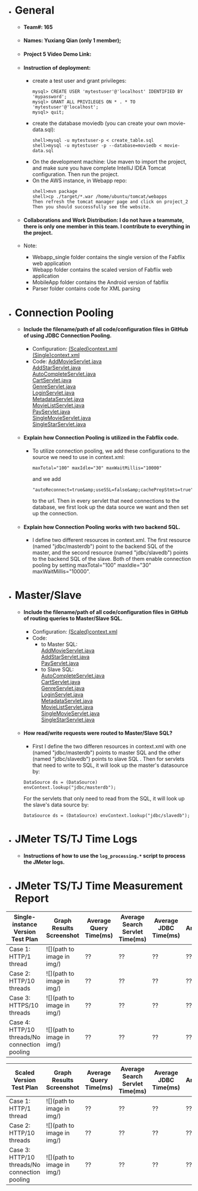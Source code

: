 - # General
    - #### Team#: 165
    
    - #### Names: Yuxiang Qian (only 1 member); 
    
    - #### Project 5 Video Demo Link:

    - #### Instruction of deployment: 
        - create a test user and grant privileges:
            ```
            mysql> CREATE USER 'mytestuser'@'localhost' IDENTIFIED BY 'mypassword';
            mysql> GRANT ALL PRIVILEGES ON * . * TO 'mytestuser'@'localhost';
            mysql> quit;
            ```
        - create the database moviedb (you can create your own movie-data.sql):
            ```
            shell>mysql -u mytestuser-p < create_table.sql 
            shell>mysql -u mytestuser -p --database=moviedb < movie-data.sql 
            ```
        - On the development machine: Use maven to import the project, and make sure 
    you have complete IntelliJ IDEA Tomcat configuration. Then run the project.
        - On the AWS instance, in Webapp repo:
            ```
            shell>mvn package
            shell>cp ./target/*.war /home/ubuntu/tomcat/webapps
            Then refresh the tomcat manager page and click on project_2
            Then you should successfully see the website.
            ```

    - #### Collaborations and Work Distribution: I do not have a teammate, there is only one member in this team. I contribute to everything in the project.
    - Note: 
        - Webapp_single folder contains the single version of the Fabflix web application
        - Webapp folder contains the scaled version of Fabflix web application
        - MobileApp folder contains the Android version of fabflix
        - Parser folder contains code for XML parsing


- # Connection Pooling
    - #### Include the filename/path of all code/configuration files in GitHub of using JDBC Connection Pooling.
        - Configuration: [(Scaled)context.xml](Webapp/WebContent/META-INF/context.xml)<br />
        [(Single)context.xml](Webapp_single/WebContent/META-INF/context.xml)<br />
        - Code: [AddMovieServlet.java](Webapp/src/AddMovieServlet.java)<br />
        [AddStarServlet.java](Webapp/src/AddStarServlet.java)<br />
        [AutoCompleteServlet.java](Webapp/src/AutoCompleteServlet.java)<br />
        [CartServlet.java](Webapp/src/CartServlet.java)<br />
        [GenreServlet.java](Webapp/src/GenreServlet.java)<br />
        [LoginServlet.java](Webapp/src/LoginServlet.java)<br />
        [MetadataServlet.java](Webapp/src/MetadataServlet.java)<br />
        [MovieListServlet.java](Webapp/src/MovieListServlet.java)<br />
        [PayServlet.java](Webapp/src/PayServlet.java)<br />
        [SingleMovieServlet.java](Webapp/src/SingleMovieServlet.java)<br />
        [SingleStarServlet.java](Webapp/src/SingleStarServlet.java)
    - #### Explain how Connection Pooling is utilized in the Fabflix code.
        - To utilize connection pooling, we add these configurations to the source we need to use in context.xml:
            ```
            maxTotal="100" maxIdle="30" maxWaitMillis="10000"
            ```
          and we add 
            ```
            "autoReconnect=true&amp;useSSL=false&amp;cachePrepStmts=true"
            ```
          to the url. Then in every servlet that need connections to the database, we first
          look up the data source we want and then set up the connection.
         
    - #### Explain how Connection Pooling works with two backend SQL.
        - I define two different resources in context.xml. The first resource (named "jdbc/masterdb") 
         point to the backend SQL of the master, and the second resource (named "jdbc/slavedb") points 
         to the backend SQL of the slave. Both of them enable connection 
         pooling by setting maxTotal="100" maxIdle="30" maxWaitMillis="10000".
        

- # Master/Slave
    - #### Include the filename/path of all code/configuration files in GitHub of routing queries to Master/Slave SQL.
        - Configuration: [(Scaled)context.xml](Webapp/WebContent/META-INF/context.xml)<br />
        - Code:
            - to Master SQL: <br />
            [AddMovieServlet.java](Webapp/src/AddMovieServlet.java)<br />
            [AddStarServlet.java](Webapp/src/AddStarServlet.java)<br />
            [PayServlet.java](Webapp/src/PayServlet.java)<br />
            - to Slave SQL:<br />
            [AutoCompleteServlet.java](Webapp/src/AutoCompleteServlet.java)<br />
            [CartServlet.java](Webapp/src/CartServlet.java)<br />
            [GenreServlet.java](Webapp/src/GenreServlet.java)<br />
            [LoginServlet.java](Webapp/src/LoginServlet.java)<br />
            [MetadataServlet.java](Webapp/src/MetadataServlet.java)<br />
            [MovieListServlet.java](Webapp/src/MovieListServlet.java)<br />
            [SingleMovieServlet.java](Webapp/src/SingleMovieServlet.java)<br />
            [SingleStarServlet.java](Webapp/src/SingleStarServlet.java)
    - #### How read/write requests were routed to Master/Slave SQL?
        - First I define the two differen resources in context.xml with one (named "jdbc/masterdb") points to master SQL
        and the other (named "jdbc/slavedb")  points to slave SQL . Then for servlets that need to write to SQL,
        it will look up the master's datasource by:
        ```
        DataSource ds = (DataSource) envContext.lookup("jdbc/masterdb");
        ```
        For the servlets that only need to read from the SQL, it will look up the slave's 
        data source by:
        ```
        DataSource ds = (DataSource) envContext.lookup("jdbc/slavedb");
        ```

- # JMeter TS/TJ Time Logs
    - #### Instructions of how to use the `log_processing.*` script to process the JMeter logs.


- # JMeter TS/TJ Time Measurement Report

| **Single-instance Version Test Plan**          | **Graph Results Screenshot** | **Average Query Time(ms)** | **Average Search Servlet Time(ms)** | **Average JDBC Time(ms)** | **Analysis** |
|------------------------------------------------|------------------------------|----------------------------|-------------------------------------|---------------------------|--------------|
| Case 1: HTTP/1 thread                          | ![](path to image in img/)   | ??                         | ??                                  | ??                        | ??           |
| Case 2: HTTP/10 threads                        | ![](path to image in img/)   | ??                         | ??                                  | ??                        | ??           |
| Case 3: HTTPS/10 threads                       | ![](path to image in img/)   | ??                         | ??                                  | ??                        | ??           |
| Case 4: HTTP/10 threads/No connection pooling  | ![](path to image in img/)   | ??                         | ??                                  | ??                        | ??           |

| **Scaled Version Test Plan**                   | **Graph Results Screenshot** | **Average Query Time(ms)** | **Average Search Servlet Time(ms)** | **Average JDBC Time(ms)** | **Analysis** |
|------------------------------------------------|------------------------------|----------------------------|-------------------------------------|---------------------------|--------------|
| Case 1: HTTP/1 thread                          | ![](path to image in img/)   | ??                         | ??                                  | ??                        | ??           |
| Case 2: HTTP/10 threads                        | ![](path to image in img/)   | ??                         | ??                                  | ??                        | ??           |
| Case 3: HTTP/10 threads/No connection pooling  | ![](path to image in img/)   | ??                         | ??                                  | ??                        | ??           |
